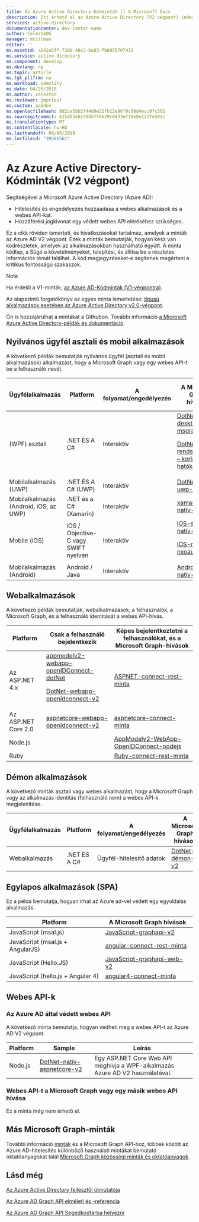 ```yaml
---
title: Az Azure Active Directory-Kódminták |} A Microsoft Docs
description: Itt érhető el az Azure Active Directory (V2 végpont) index Kódminták forgatókönyv szerint vannak rendezve.
services: active-directory
documentationcenter: dev-center-name
author: CelesteDG
manager: mtillman
editor: ''
ms.assetid: a242a5ff-7300-40c2-ba83-fb6035707433
ms.service: active-directory
ms.component: develop
ms.devlang: na
ms.topic: article
ms.tgt_pltfrm: na
ms.workload: identity
ms.date: 04/26/2018
ms.author: celested
ms.reviewer: jmprieur
ms.custom: aaddev
ms.openlocfilehash: 8d2ce5bb2f44d9e21fb12e96f9c68d4ecc0fc501
ms.sourcegitcommit: 615403e8c5045ff6629c0433ef19e8e127fe58ac
ms.translationtype: MT
ms.contentlocale: hu-HU
ms.lasthandoff: 08/06/2018
ms.locfileid: "39581561"
---
```

# <a name="azure-active-directory-code-samples-v2-endpoint"></a>Az Azure Active Directory-Kódminták (V2 végpont)

Segítségével a Microsoft Azure Active Directory (Azure AD):

- Hitelesítés és engedélyezés hozzáadása a webes alkalmazások és a webes API-kat.
- Hozzáférési jogkivonat egy védett webes API eléréséhez szükséges.

Ez a cikk röviden ismerteti, és hivatkozásokat tartalmaz, amelyek a minták az Azure AD V2 végpont. Ezek a minták bemutatják, hogyan kész van kódrészletek, amelyek az alkalmazásokban használható együtt. A minta kódlap, a Súgó a követelményeket, telepítési, és állítsa be a részletes információs témát találhat. A kód megjegyzéseket-e segítenek megérteni a kritikus fontosságú szakaszok.

> [!NOTE]
> Ha érdekli a V1-minták, [az Azure AD-Kódminták (V1-végpontra)](sample-v1-code.md).

Az alapszintű forgatókönyv az egyes minta ismertetése: [típusú alkalmazások esetében az Azure Active Directory v2.0-végpont](active-directory-v2-flows.md).

Ön is hozzájárulhat a mintákat a Githubon. További információ [a Microsoft Azure Active Directory-példák és dokumentáció](https://github.com/Azure-Samples?page=3&query=active-directory).

## <a name="desktop-and-mobile-public-client-apps"></a>Nyilvános ügyfél asztali és mobil alkalmazások

A következő példák bemutatják nyilvános ügyfél (asztali és mobil alkalmazások) alkalmazást, hogy a Microsoft Graph vagy egy webes API-t be a felhasználó nevét.

Ügyfélalkalmazás | Platform | A folyamat/engedélyezés | A Microsoft Graph hívások | Az ASP.NET Core 2.0-s webes API-hívások
------------------ | -------- | ---------- | -------------------- | -------------------------
(WPF) asztali      | .NET ÉS A C#  | Interaktív | [DotNet-desktop-msgraph-v2](http://github.com/azure-samples/active-directory-dotnet-desktop-msgraph-v2) <p/> [DotNet-rendszergazda – korlátozott-hatókörök-v2](https://github.com/azure-samples/active-directory-dotnet-admin-restricted-scopes-v2) | [DotNet-natív-aspnetcore-v2](https://GitHub.com/azure-samples/active-directory-dotnet-native-aspnetcore-v2)
Mobilalkalmazás (UWP)   | .NET ÉS A C# (UWP) | Interaktív | [DotNet-natív-uwp-v2](https://github.com/azure-samples/active-directory-dotnet-native-uwp-v2) |
Mobilalkalmazás (Android, iOS, az UWP)   | .NET és a C# (Xamarin) | Interaktív | [xamarin-natív-v2](https://Github.com/azure-samples/active-directory-xamarin-native-v2) |
Mobile (iOS)       | iOS / Objective-C vagy SWIFT nyelven | Interaktív | [iOS-swift-natív-v2](https://github.com/azure-samples/active-directory-ios-swift-native-v2) <p/> [iOS-natív-nxoauth2-v2](https://github.com/azure-samples/active-directory-ios-native-nxoauth2-v2) |
Mobilalkalmazás (Android)   | Android / Java | Interaktív |   [Android-natív-v2](https://github.com/azure-samples/active-directory-android-native-v2 ) |

## <a name="web-applications"></a>Webalkalmazások

A következő példák bemutatják, webalkalmazások, a felhasználók, a Microsoft Graph, és a felhasználó identitását a webes API-hívás.

 Platform | Csak a felhasználó bejelentkezik | Képes bejelentkeztetni a felhasználókat, és a Microsoft Graph-hívások 
 -------- | ------------------- | --------------------------------- 
Az ASP.NET 4.x | [appmodelv2-webapp-openIDConnect-dotNet](https://GitHub.com/AzureAdQuickstarts/AppModelv2-WebApp-OpenIDConnect-DotNet) <p/> [DotNet-webapp-openidconnect-v2](https://GitHub.com/azure-samples/active-directory-dotnet-webapp-openidconnect-v2)  |              [ASPNET-connect-rest-minta](https://github.com/microsoftgraph/aspnet-connect-rest-sample)   
Az ASP.NET Core 2.0 | [aspnetcore-webapp-openidconnect-v2](https://github.com/Azure-Samples/active-directory-aspnetcore-webapp-openidconnect-v2) |              [aspnetcore-connect-minta](https://github.com/microsoftgraph/aspnetcore-connect-sample)   
Node.js      |                   | [AppModelv2-WebApp-OpenIDConnect-nodejs](https://github.com/azureadquickstarts/appmodelv2-webapp-openidconnect-nodejs)     
Ruby      |                   | [Ruby-connect-rest-minta](https://github.com/microsoftgraph/ruby-connect-rest-sample)     

## <a name="daemon-applications"></a>Démon alkalmazások

A következő minták asztali vagy webes alkalmazást, hogy a Microsoft Graph vagy az alkalmazás identitás (felhasználó nem) a webes API-k megjelenítése.

Ügyfélalkalmazás | Platform | A folyamat/engedélyezés | A Microsoft Graph hívások 
------------------ | -------- | ---------- | -------------------- 
Webalkalmazás | .NET ÉS A C#  | Ügyfél-hitelesítő adatok | [DotNet-démon-v2](https://github.com/azure-samples/active-directory-dotnet-daemon-v2) 

## <a name="single-page-applications-spa"></a>Egylapos alkalmazások (SPA)

Ez a példa bemutatja, hogyan írhat az Azure ad-vel védett egy egyoldalas alkalmazás.

 Platform |  A Microsoft Graph hívások 
 -------- |  --------------------- 
JavaScript (msal.js)  | [JavaScript-graphapi-v2](https://github.com/azure-samples/active-directory-javascript-graphapi-v2) 
JavaScript (msal.js + AngularJS) | [angular-connect-rest-minta](https://github.com/microsoftgraph/angular-connect-rest-sample) 
JavaScript (Hello.JS)  | [JavaScript-graphapi-web-v2](https://github.com/azure-samples/active-directory-javascript-graphapi-web-v2) 
JavaScript (hello.js + Angular 4) | [angular4-connect-minta](https://github.com/microsoftgraph/angular4-connect-sample) 

## <a name="web-apis"></a>Webes API-k

### <a name="web-api-protected-by-azure-ad"></a>Az Azure AD által védett webes API

A következő minta bemutatja, hogyan védheti meg a webes API-t az Azure AD V2 végpont.

Platform | Sample | Leírás
 -------- | ------------------- | ---------------------
Node.js | [DotNet-natív-aspnetcore-v2](https://GitHub.com/azure-samples/active-directory-dotnet-native-aspnetcore-v2) | Egy ASP.NET Core Web API meghívja a WPF-alkalmazás Azure AD V2 használatával.

### <a name="web-api-calling-microsoft-graph-or-another-web-api"></a>Webes API-t a Microsoft Graph vagy egy másik webes API hívása

Ez a minta még nem érhető el.

## <a name="other-microsoft-graph-samples"></a>Más Microsoft Graph-minták

További információ [minták](https://github.com/microsoftgraph/msgraph-community-samples/tree/master/samples#aspnet) és a Microsoft Graph API-hoz, többek között az Azure AD-hitelesítés különböző használati mintákat bemutató oktatóanyagokat talál [Microsoft Graph közösségi minták és oktatóanyagok](https://github.com/microsoftgraph/msgraph-community-samples).

## <a name="see-also"></a>Lásd még

[Az Azure Active Directory fejlesztői útmutatója](azure-ad-developers-guide.md)

[Az Azure AD Graph API elméleti és -referencia](https://msdn.microsoft.com/library/azure/hh974476.aspx)

[Az Azure AD Graph API Segédkódtárba helyezni](https://www.nuget.org/packages/Microsoft.Azure.ActiveDirectory.GraphClient)
